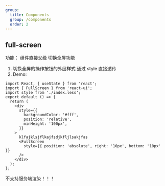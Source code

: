 ```yaml
---
group:
  title: Components
  group: /components
  order: 2
---
```


## full-screen

功能： 组件直接父级 切换全屏功能

1. 切换全屏的操作按钮的外层样式 通过 style 直接透传
2. Demo:

```tsx
import React, { useState } from 'react';
import { FullScreen } from 'react-ui';
import style from './index.less';
export default () => {
  return (
    <div
      style={{
        backgroundColor: '#fff',
        position: 'relative',
        minHeight: '100px',
      }}
    >
      klfajklsjflkajfsdjkfljlsakjfas
      <FullScreen
        style={{ position: 'absolute', right: '10px', bottom: '10px' }}
      />
    </div>
  );
};
```

不支持服务端渲染！！！
